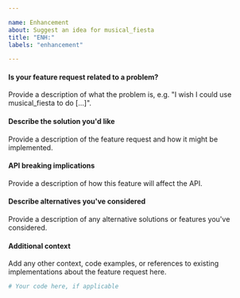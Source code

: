 ```yaml
---

name: Enhancement
about: Suggest an idea for musical_fiesta
title: "ENH:"
labels: "enhancement"

---
```


#### Is your feature request related to a problem?

Provide a description of what the problem is, e.g. "I wish I could use
musical_fiesta to do [...]".

#### Describe the solution you'd like

Provide a description of the feature request and how it might be implemented.

#### API breaking implications

Provide a description of how this feature will affect the API.

#### Describe alternatives you've considered

Provide a description of any alternative solutions or features you've considered.

#### Additional context

Add any other context, code examples, or references to existing implementations about
the feature request here.

```python
# Your code here, if applicable
```

